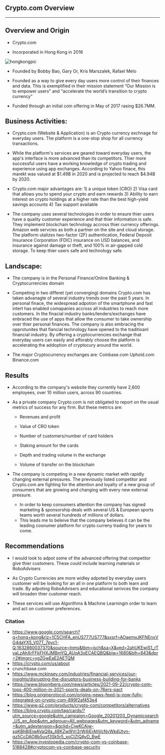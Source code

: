 ## Crypto.com Overview

---

## Overview and Origin

* Crypto.com

* Incorporated in Hong Kong in 2016

![hongkongpic](HongKong.jpeg)

* Founded by Bobby Bao, Gary Or, Kris Marszalek, Rafael Melo

* Founded as a way to give every day users more control of their finances and data. This is exemplified in their mission statement “Our Mission is to empower users” and “accelerate the world’s transition to crypto currency” 

* Funded through an initial coin offering in May of 2017 rasing $26.7MM.

## Business Activities:

* Crypto.com (Website & Application) is an Crypto currency exchnage for everyday users. The platform is a one-stop shop for all currency transactions. 

* While the platform's services are geared toward everyday users, the app's interface is more advanced than its competitors. Thier more successful users have a working knowledge of crypto trading and experience using app exchanges. According to Yahoo finace, this marekt was valued at $1.49B in 2020 and is projected to reach $4.94B by 2020. 

* Crypto.com major advantages are: 1) a unique token (CRO) 2) Visa card that allows you to spend your crypto and earn rewards 3) Ability to earn interest on crypto holdings at a higher rate than the best high-yield savings accounts 4) Tax support available

* The company uses several technologies in order to ensure thier users have a quality customer experience and that thier information is safe. They implement blockchain technology accross thier currency offerings.  Amazon web servcies as both a partner on the site and cloud storage. The platform utalizes two-factor (2F) authentication, Federal Deposit Insurance Corporation (FDIC) insurance on USD balances, and insurance against damage or theft, and 100% in air-gapped cold storage. To keep thier users safe and technology safe. 


## Landscape:

* The company is in the Personal Finance/Online Banking & Cryptocurrencies domain

* Competing in two differet (yet converging) domains Crypto.com has taken advanagte of several industry trends over the past 5 years. In personal finace, the widespread adpotion of the smartphone and fast intert has enabled comapanies accross all industries to reach more customers. In the finacial industry banks/lenders/exchanges have enbraced the use of apps that allow the consumer to take ownership over thier personal finances. The company is also embracing the opprotunites that fiancial technology have opened to the traditioanl financial industry. By offering a cryptocurrencies exchange that everyday users can easily and afforably choose the platform is accelerating the addoption of cryptocury around the world.

* The major Cryptocurrency exchanges are: Coinbase.com Uphold.com Binance.com


## Results

* According to the company's website they currently have 2,600 employees, over 10 million users, across 90 countries. 

* As a private company Crypto.com is not obligated to report on the usual metrics of success for any firm. But these metrics are:
    * Revenues and profit
    * Value of CRO token 
    *  Number of customers/number of card holders

    * Staking amount for the cards

    * Depth and trading volume in the exchange

    * Volume of transfer on the blockchain

* The company is competing in a new dynamic market with rapidly changing external pressures. The previously listed competitor and Crypto.com are fighting for the attention and loyalty of a new group of consumers that are growing and changing with every new external pressure. 
    * In order to keep consumers attention the company has signed marketing & sponsorship deals with several US & European sports teams worth several hundreds of millions of dollars. 
    * This leads me to beleive that the company believes it can be the leading cosnumer platform for crypto curreny trading for years to come.


## Recommendations

* I would look to adpot some of the advanced offering that competitor give thier customers. These could include learning materials or RoboAdvisers

* As Crypto Currencies are more widley adpoted by everyday users customer will be looking for an all in one platform to both learn and trade. By adpoting RoboAdvisers and educational serivces the company will broaden thier customer reach.

* These services will use Algorithms & Machine Learningin order to learn and act on customer preferences.

### Citation
* https://www.google.com/search?q=hong+kong&rlz=1C5CHFA_enUS777US777&sxsrf=AOaemvJKFNEnxVG4daYX5_V07T_7pyc1-Q:1632860037370&source=lnms&tbm=isch&sa=X&ved=2ahUKEwjS1_rTvaLzAhXrFFkFHXJMBmYQ_AUoA3oECAEQBQ&biw=1680&bih=843&dpr=2#imgrc=ygZGwEaE2AETQM
* https://crypto.com/us/about
* crunchbase.com
* https://www.mckinsey.com/industries/financial-services/our-insights/disrupting-the-disruptors-business-building-for-banks
* https://www.bloomberg.com/news/articles/2021-09-22/crypto-com-tops-400-million-in-2021-sports-deals-on-76ers-pact
* https://blog.originprotocol.com/origins-news-feed-is-now-fully-integrated-on-crypto-com-899f2af453e4
* https://www.g2.com/products/crypto-com/competitors/alternatives
* https://blog.crypto.com/tag/cards/?utm_source=google&utm_campaign=Google_20201203_Dynamicsearch_US_en_App&utm_adgroup=All_webpages&utm_keyword=&utm_adname=&utm_adextension=&gclid=CjwKCAjw-sqKBhBjEiwAVaQ9a_48KZwl9Vr2rW4jErAhVcNvWkdUtvn-gz5CcDAO8b5uyf3Sk5r5_xoClZIQAvD_BwE
* https://www.investopedia.com/crypto-com-vs-coinbase-5188428#cryptocom-vs-coinbase-security